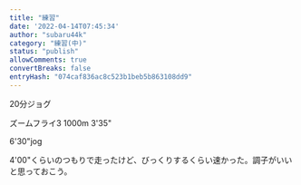 ```yaml
---
title: "練習"
date: '2022-04-14T07:45:34'
author: "subaru44k"
category: "練習(中)"
status: "publish"
allowComments: true
convertBreaks: false
entryHash: "074caf836ac8c523b1beb5b863108dd9"
---
```

20分ジョグ

ズームフライ3
1000m
3'35"

6'30"jog

4'00"くらいのつもりで走ったけど、びっくりするくらい速かった。調子がいいと思っておこう。
